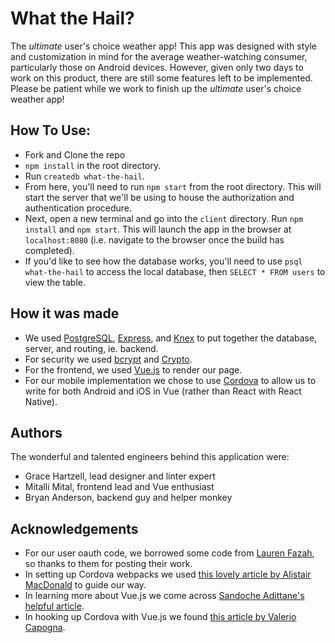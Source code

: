# What the Hail?

The _ultimate_ user's choice weather app! This app was designed with style and customization in mind for the average weather-watching consumer, particularly those on Android devices. However, given only two days to work on this product, there are still some features left to be implemented. Please be patient while we work to finish up the _ultimate_ user's choice weather app!

## How To Use:

- Fork and Clone the repo
- `npm install` in the root directory.
- Run `createdb what-the-hail`.
- From here, you'll need to run `npm start` from the root directory. This will start the server that we'll be using to house the authorization and authentication procedure.
- Next, open a new terminal and go into the `client` directory. Run `npm install` and `npm start`. This will launch the app in the browser at `localhost:8080` (i.e. navigate to the browser once the build has completed).
- If you'd like to see how the database works, you'll need to use `psql what-the-hail` to access the local database, then `SELECT * FROM users` to view the table.

## How it was made

- We used [PostgreSQL](https://www.postgresql.org/), [Express](https://expressjs.com/), and [Knex](https://knexjs.org/) to put together the database, server, and routing, ie. backend. 
- For security we used [bcrypt](https://www.npmjs.com/package/bcrypt) and [Crypto](https://nodejs.org/api/crypto.html).
- For the frontend, we used [Vue.js](https://vuejs.org/) to render our page.
- For our mobile implementation we chose to use [Cordova](https://cordova.apache.org/) to allow us to write for both Android and iOS in Vue (rather than React with React Native). 

## Authors

The wonderful and talented engineers behind this application were:
- Grace Hartzell, lead designer and linter expert
- Mitalli Mital, frontend lead and Vue enthusiast
- Bryan Anderson, backend guy and helper monkey

## Acknowledgements

- For our user oauth code, we borrowed some code from [Lauren Fazah](https://gist.github.com/laurenfazah/f9343ae8577999d301334fc68179b485), so thanks to them for posting their work. 
- In setting up Cordova webpacks we used [this lovely article by Alistair MacDonald](https://itnext.io/make-hybrid-platform-cordova-vue-webpack-2fb7031c4f9b) to guide our way.
- In learning more about Vue.js we come across [Sandoche Adittane's helpful article](https://itnext.io/how-to-structure-a-vue-js-project-29e4ddc1aeeb).
- In hooking up Cordova with Vue.js we found [this article by Valerio Capogna](https://medium.com/@valeriocapogna/how-to-setup-a-cordova-app-using-vue-js-8ba1315b9666).
